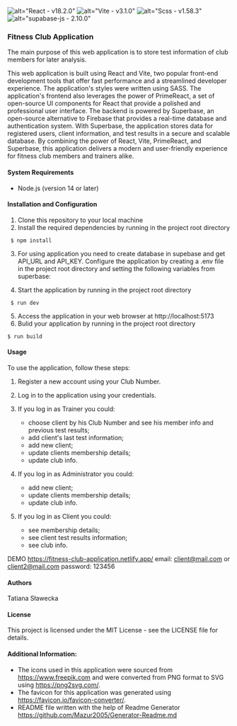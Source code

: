 ![alt="React - v18.2.0"](https://img.shields.io/badge/React-v18.2.0-2ea44f?logo=React)
![alt="Vite - v3.1.0"](https://img.shields.io/badge/Vite-v4.1.0-2ea44f?logo=Vite&logoColor=yellow)
![alt="Scss - v1.58.3"](https://img.shields.io/badge/Scss-v1.58.3-2ea44f?logo=Sass&logoColor=%23CC6699)
![alt="supabase-js - 2.10.0"](https://img.shields.io/badge/supabase--js-2.10.0-2ea44f?logo=Supabase&logoColor=%233ECF8E)

### Fitness Club Application

The main purpose of this web application is to store test information of club members for later analysis.

This web application is built using React and Vite, two popular front-end development tools that offer fast performance
and a streamlined developer experience. The application's styles were written using SASS. The application's frontend
also leverages the power of PrimeReact, a set of open-source UI components for React that provide a polished and
professional user interface. The backend is powered by Superbase, an open-source alternative to Firebase that provides a real-time
database and authentication system. With Superbase, the application stores data for registered users, client
information, and test results in a secure and scalable database. By combining the power of React, Vite, PrimeReact, and
Superbase, this application delivers a modern and user-friendly experience for fitness club members and trainers alike.

#### System Requirements

- Node.js (version 14 or later)

#### Installation and Configuration

1. Clone this repository to your local machine
2. Install the required dependencies by running in the project root directory

``` react
 $ npm install
```

3. For using application you need to create database in supebase and get API_URL and API_KEY. Configure the application
   by creating a .env file in the project root directory and setting the following variables from superbase:

4. Start the application by running in the project root directory

``` react
 $ run dev
 ```

5. Access the application in your web browser at http://localhost:5173
6. Bulid your application by running in the project root directory

 ``` react
 $ run build
```

#### Usage

To use the application, follow these steps:

1. Register a new account using your Club Number.
2. Log in to the application using your credentials.
3. If you log in as Trainer you could:

   - choose client by his Club Number and see his member info and previous test results;
   - add client's last test information;
   - add new client;
   - update clients membership details;
   - update club info.

4. If you log in as Administrator you could:

   - add new client;
   - update clients membership details;
   - update club info.

5. If you log in as Client you could:

   - see membership details;
   - see client test results information;
   - see club info.
 
 DEMO https://fitness-club-application.netlify.app/ 
 email: client@mail.com or client2@mail.com password: 123456


#### Authors

Tatiana Sławecka

#### License

This project is licensed under the MIT License - see the LICENSE file for details.

#### Additional Information:

* The icons used in this application were sourced from https://www.freepik.com and were converted from PNG format to SVG
  using https://png2svg.com/.
* The favicon for this application was generated using https://favicon.io/favicon-converter/.
* README file written with the help of Readme Generator https://github.com/Mazur2005/Generator-Readme.md